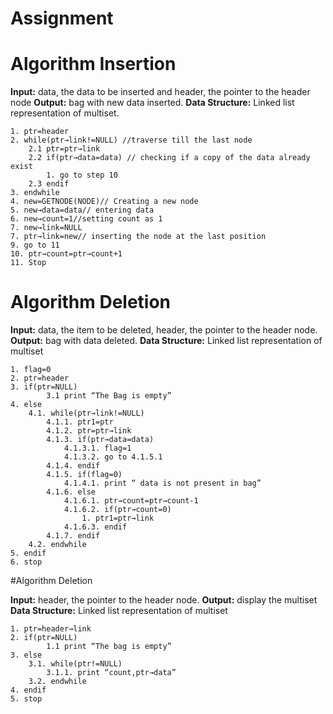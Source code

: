 # Assignment

# Algorithm Insertion

<b>Input:</b>  data, the data to be inserted and header, the pointer to the header node
<b>Output:</b> bag with new data inserted.
<b>Data Structure:</b> Linked list representation of multiset.

    1. ptr=header
    2. while(ptr→link!=NULL) //traverse till the last node
        2.1 ptr=ptr→link
        2.2 if(ptr→data=data) // checking if a copy of the data already exist
            1. go to step 10
        2.3 endif
    3. endwhile
    4. new=GETNODE(NODE)// Creating a new node
    5. new→data=data// entering data
    6. new→count=1//setting count as 1
    7. new→link=NULL
    7. ptr→link=new// inserting the node at the last position
    9. go to 11
    10. ptr→count=ptr→count+1
    11. Stop

# Algorithm Deletion

<b>Input:</b> data, the item to be deleted, header, the pointer to the header node.
<b>Output:</b> bag with data deleted.
<b>Data Structure:</b> Linked list representation of multiset

    1. flag=0
    2. ptr=header
    3. if(ptr=NULL)
            3.1 print “The Bag is empty”
    4. else
        4.1. while(ptr→link!=NULL)
            4.1.1. ptr1=ptr
            4.1.2. ptr=ptr→link
            4.1.3. if(ptr→data=data)
                4.1.3.1. flag=1
                4.1.3.2. go to 4.1.5.1
            4.1.4. endif
            4.1.5. if(flag=0)
                4.1.4.1. print “ data is not present in bag”
            4.1.6. else
                4.1.6.1. ptr→count=ptr→count-1
                4.1.6.2. if(ptr→count=0)
                    1. ptr1=ptr→link
                4.1.6.3. endif
            4.1.7. endif
        4.2. endwhile
    5. endif
    6. stop
    
#Algorithm Deletion

<b>Input:</b>  header, the pointer to the header node.
<b>Output:</b> display the multiset
<b>Data Structure:</b> Linked list representation of multiset

    1. ptr=header→link
    2. if(ptr=NULL)
            1.1 print “The bag is empty”
    3. else
        3.1. while(ptr!=NULL)
            3.1.1. print “count,ptr→data”
        3.2. endwhile
    4. endif
    5. stop

       
